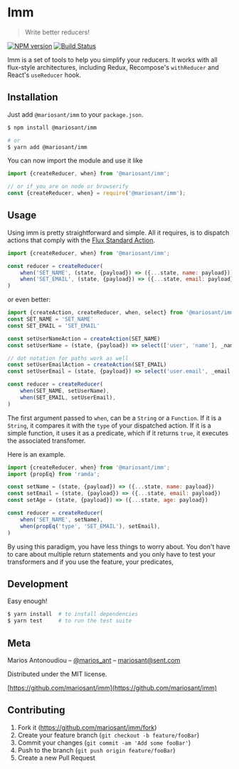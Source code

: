 # Imm

> Write better reducers!

[![NPM version](https://img.shields.io/npm/v/@mariosant/imm.svg)](https://www.npmjs.com/package/@mariosant/imm)
[![Build Status](https://travis-ci.org/mariosant/imm.svg?branch=master)](https://travis-ci.org/mariosant/imm)

Imm is a set of tools to help you simplify your reducers. It works with all flux-style architectures, including Redux, Recompose's `withReducer` and React's `useReducer` hook.  

## Installation

Just add `@mariosant/imm` to your `package.json`.
```bash
$ npm install @mariosant/imm

# or
$ yarn add @mariosant/imm
```

You can now import the module and use it like
```javascript
import {createReducer, when} from '@mariosant/imm';

// or if you are on node or browserify
const {createReducer, when} = require('@mariosant/imm');
```

## Usage

Using imm is pretty straightforward and simple. All it requires, is to dispatch actions that comply with the [Flux Standard Action](https://github.com/redux-utilities/flux-standard-action).

```javascript
import {createReducer, when} from '@mariosant/imm';

const reducer = createReducer(
    when('SET_NAME', (state, {payload}) => ({...state, name: payload})),
    when('SET_EMAIL', (state, {payload}) => ({...state, email: payload})),
)
```

or even better:
```javascript
import {createAction, createReducer, when, select} from '@mariosant/imm';
const SET_NAME = 'SET_NAME'
const SET_EMAIL = 'SET_EMAIL'

const setUserNameAction = createAction(SET_NAME)
const setUserName = (state, {payload}) => select(['user', 'name'], _name => payload, state)

// dot notation for paths work as well
const setUserEmailAction = createAction(SET_EMAIL)
const setUserEmail = (state, {payload}) => select('user.email', _email => payload, state)

const reducer = createReducer(
    when(SET_NAME, setUserName),
    when(SET_EMAIL, setUserEmail),
)
```

The first argument passed to `when`, can be a `String` or a `Function`. If it is a `String`, it compares it with the `type` of your dispatched action. If it is a simple function, it uses it as a predicate, which if it returns `true`, it executes the associated transfomer.

Here is an example.
```javascript
import {createReducer, when} from '@mariosant/imm';
import {propEq} from 'ramda';

const setName = (state, {payload}) => ({...state, name: payload})
const setEmail = (state, {payload}) => ({...state, email: payload})
const setAge = (state, {payload}) => ({...state, age: payload})

const reducer = createReducer(
    when('SET_NAME', setName),
    when(propEq('type', 'SET_EMAIL'), setEmail),
)
```

By using this paradigm, you have less things to worry about. You don't have to care about multiple return statements and you only have to test your transformers and if you use the feature, your predicates,

## Development
Easy enough!

```bash
$ yarn install  # to install dependencies
$ yarn test     # to run the test suite
```

## Meta

Marios Antonoudiou – [@marios_ant](https://twitter.com/marios_ant) – mariosant@sent.com

Distributed under the MIT license.

[https://github.com/mariosant/imm](https://github.com/mariosant/imm)

## Contributing

1. Fork it (<https://github.com/mariosant/imm/fork>)
2. Create your feature branch (`git checkout -b feature/fooBar`)
3. Commit your changes (`git commit -am 'Add some fooBar'`)
4. Push to the branch (`git push origin feature/fooBar`)
5. Create a new Pull Request
